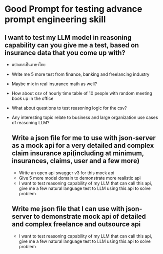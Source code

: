 # Good Prompt for testing advance prompt engineering skill

## I want to test my LLM model in reasoning capability can you give me a test, based on insurance data that you come up with?
- แปลเทสเป็นภาษาไทย
- Write me 5 more test from finance, banking and freelancing industry
- Maybe mix in real insurance math as well?
- How about csv of hourly time table of 10 people with random meeting book up in the office
- What about questions to test reasoning logic for the csv?
- Any interesting topic relate to business and large organization use cases of reasoning LLM?

  ## Write a json file for me to use with json-server as a mock api for a very detailed and complex claim insurance api(including at minimum, insurances, claims, user and a few more)
  - Write an open api swagger v3 for this mock api
  - Give 5 more model domain to demonstrate more realistic api
  - I want to test reasoning capability of my LLM that can call this api, give me a few natural language test to LLM using this api to solve problem
 
  ## Write me json file that I can use with json-server to demonstrate mock api of detailed and complex freelance and outsource api
  - I want to test reasoning capability of my LLM that can call this api, give me a few natural language test to LLM using this api to solve problem
